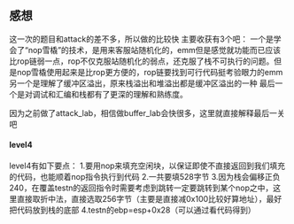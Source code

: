 ## 感想
这一次的题目和attack的差不多，所以做的比较快
主要收获有3个吧：
一个是学会了“nop雪橇”的技术，是用来客服站随机化的，emm但是感觉就功能而已应该比rop链弱一点，rop不仅克服站随机化的弱点，还克服了栈不可执行的问题。但是nop雪橇使用起来是比rop更方便的，rop链要找到可行代码挺考验眼力的emm
另一个是理解了缓冲区溢出，原来栈溢出和堆溢出都是缓冲区溢出的一种
最后一个是对调试和汇编和栈都有了更深的理解和熟练度。

因为之前做了attack_lab，相信做buffer_lab会快很多，这里就直接解释最后一关吧

#### level4
level4有如下要点：
1.要用nop来填充空闲块，以保证即使不直接返回到我们填充的代码，也能顺着nop指令执行到代码
2.一共要填528字节
3.因为栈会偏移正负240，在覆盖testn的返回指令时需要考虑到跳转一定要跳转到某个nop之中，这里直接取折中法，直接选取256字节（主要是直接减0x100比较好算地址），最好把代码放到栈的底部
4.testn的ebp=esp+0x28（可以通过看代码得到）

